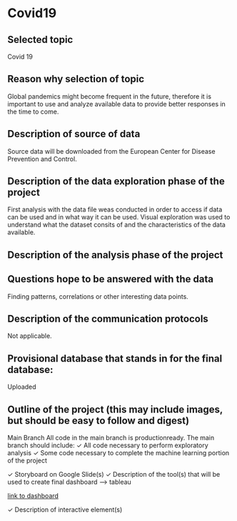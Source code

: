 # Covid19

## Selected topic
Covid 19 

## Reason why selection of topic
Global pandemics might become frequent in the future, therefore it is important to use and analyze available data to provide better responses in the time to come. 

## Description of source of data
Source data will be downloaded from the European Center for Disease Prevention and Control. 

## Description of the data exploration phase of the project
First analysis with the data file weas conducted in order to access if data can be used and in what way it can be used. Visual exploration was used to understand what the dataset consits of and the characteristics of the data available. 

## Description of the analysis phase of the project

## Questions hope to be answered with the data
Finding patterns, correlations or other interesting data points. 

## Description of the communication protocols
Not applicable.

## Provisional database that stands in for the final database: 
Uploaded

## Outline of the project (this may include images, but should be easy to follow and digest)

Main Branch
All code in the main branch is productionready. The main branch should include:
✓ All code necessary to perform exploratory analysis
✓ Some code necessary to complete the machine learning portion of the project

✓ Storyboard on Google Slide(s)
✓ Description of the tool(s) that will be used to create final dashboard --> tableau

[link to dashboard](https://public.tableau.com/app/profile/matthias2688/viz/CovidDataStory_16616990805110/Covid_Data?publish=yes)

✓ Description of interactive element(s)
